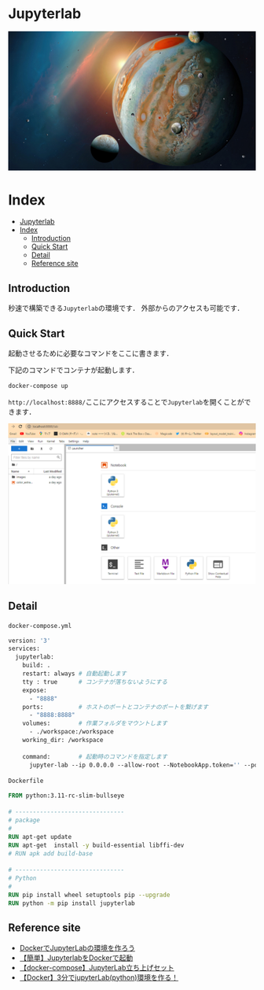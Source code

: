 # Jupyterlab

![image](Docs\images\jupiter-moons-space-5k-13-1920x1080.jpg)

# Index

- [Jupyterlab](#jupyterlab)
- [Index](#index)
  - [Introduction](#introduction)
  - [Quick Start](#quick-start)
  - [Detail](#detail)
  - [Reference site](#reference-site)

## Introduction

秒速で構築できる`Jupyterlab`の環境です．
外部からのアクセスも可能です．

## Quick Start

起動させるために必要なコマンドをここに書きます．

下記のコマンドでコンテナが起動します．

```bash
docker-compose up
```


`http://localhost:8888/`ここにアクセスすることで`Jupyterlab`を開くことができます．

![](Docs/images/2023-01-14-14-07-15.png)


## Detail

`docker-compose.yml`

```Dockerfile
version: '3'
services:
  jupyterlab:
    build: .
    restart: always # 自動起動します
    tty : true      # コンテナが落ちないようにする
    expose:
      - "8888"
    ports:          # ホストのポートとコンテナのポートを繋げます
      - "8888:8888"
    volumes:        # 作業フォルダをマウントします
      - ./workspace:/workspace
    working_dir: /workspace

    command:        # 起動時のコマンドを指定します
      jupyter-lab --ip 0.0.0.0 --allow-root --NotebookApp.token='' --port=8888 --notebook-dir=/workspace -b localhost
```

`Dockerfile`

```Dockerfile
FROM python:3.11-rc-slim-bullseye

# -------------------------------
# package
#
RUN apt-get update
RUN apt-get  install -y build-essential libffi-dev
# RUN apk add build-base 

# -------------------------------
# Python
#
RUN pip install wheel setuptools pip --upgrade
RUN python -m pip install jupyterlab
```

## Reference site

- [DockerでJupyterLabの環境を作ろう](https://www.idnet.co.jp/column/page_187.html)
- [【簡単】JupyterlabをDockerで起動](https://zenn.dev/en2enzo2/articles/78d57ec01ed0c5)
- [【docker-compose】JupyterLab立ち上げセット](https://zenn.dev/k8shiro/articles/my-docker-jupyterlab)
- [【Docker】3分でjupyterLab(python)環境を作る！](https://qiita.com/higakin/items/edf71435d0565257f980)